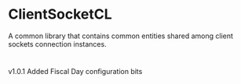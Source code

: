 # ClientSocketCL

A common library that contains common entities shared among client sockets connection instances.

#
v1.0.1
Added Fiscal Day configuration bits

